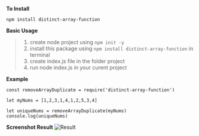 

 **To Install**

    npm install distinct-array-function


**Basic Usage**

> 1. create node project using `npm init -y`
> 2. install this package using `npm install distinct-array-function` in terminal 
> 3. create index.js file in the folder project
> 4. run node index.js in your curent project

**Example**

```
const removeArrayDuplicate = require('distinct-array-function')

let myNums = [1,2,3,1,4,1,2,5,3,4]

let uniqueNums = removeArrayDuplicate(myNums)
console.log(uniqueNums)
```

**Screenshot Result**
![Result](/remove-array-duplicate/result-sample.png)